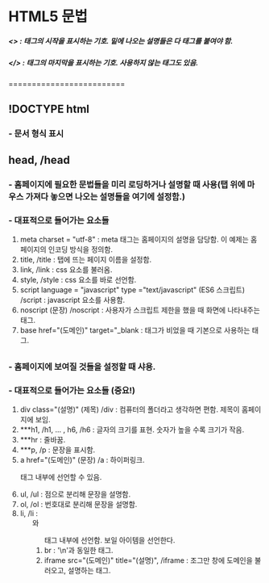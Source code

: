 # HTML5 문법
##### <> : 태그의 시작을 표시하는 기호. 밑에 나오는 설명들은 다 태그를 붙여야 함.
##### </> : 태그의 마지막을 표시하는 기호. 사용하지 않는 태그도 있음.

=========================

## !DOCTYPE html
### - 문서 형식 표시

## head, /head
### - 홈페이지에 필요한 문법들을 미리 로딩하거나 설명할 때 사용(탭 위에 마우스 가져다 놓으면 나오는 설명들을 여기에 설정함.)

### - 대표적으로 들어가는 요소들
1. meta charset = "utf-8" : meta 태그는 홈페이지의 설명을 담당함. 이 예제는 홈페이지의 인코딩 방식을 정의함.
2. title, /title : 탭에 뜨는 페이지 이름을 설정함.
3. link, /link : css 요소를 불러옴.
4. style, /style : css 요소를 바로 선언함.
5. script language = "javascript" type ="text/javascript" (ES6 스크립트) /script : javascript 요소를 사용함.
6. noscript (문장) /noscript : 사용자가 스크립트 제한을 했을 때 화면에 나타내주는 태그.
7. base href="(도메인)" target="_blank : <a>태그가 비었을 때 기본으로 사용하는 태그.

## <body></body>
### - 홈페이지에 보여질 것들을 설정할 때 샤용.

### - 대표적으로 들어가는 요소들 (중요!)
1. div class="(설명)" (제목) /div : 컴퓨터의 폴더라고 생각하면 편함. 제목이 홈페이지에 보임.
2. ***h1, /h1, ... , h6, /h6 : 글자의 크기를 표현. 숫자가 높을 수록 크기가 작음.
3. ***hr : 줄바꿈.
4. ***p, /p : 문장을 표시함.
5. a href="(도메인)" (문장) /a : 하이퍼링크. <p>태그 내부에 선언할 수 있음.
6. ul, /ul : 점으로 분리해 문장을 설명함.
7. ol, /ol : 번호대로 분리해 문장을 설명함.
8. li, /li : <ul>와 <ol> 태그 내부에 선언함. 보일 아이템을 선언한다.
9. br : '\n'과 동일한 태그.
10. iframe src="(도메인)" title="(설명)", /iframe : 조그만 창에 도메인을 불러오고, 설명하는 태그.


